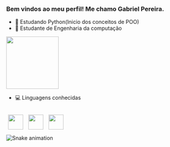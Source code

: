### Bem vindos ao meu perfil! Me chamo Gabriel Pereira. 


- 🌱 Estudando Python(Inicio dos conceitos de POO)
- 🌱 Estudante de Engenharia da computação

<div>
    <img height="140em" src=https://github-readme-stats.vercel.app/api/top-langs/?username=gbrpereirap&show_icons=true&theme=dark/>
</div>

- :computer: Linguagens conhecidas
<div style="display: inline_block"><br>
    <img align="center" height="40" weight="40" hspace="5" src="https://cdn.jsdelivr.net/gh/devicons/devicon/icons/c/c-original.svg" />
    <img align="center" height="40" weight="40" hspace="5" src="https://cdn.jsdelivr.net/gh/devicons/devicon/icons/cplusplus/cplusplus-original.svg" />
    <img align="center" height="40" weight="40" hspace="5" src="https://cdn.jsdelivr.net/gh/devicons/devicon/icons/python/python-original.svg" /> 
</div>

![Snake animation](https://github.com/gbrpereirap/gbrpereirap/blob/output/github-contribution-grid-snake.svg)
  
